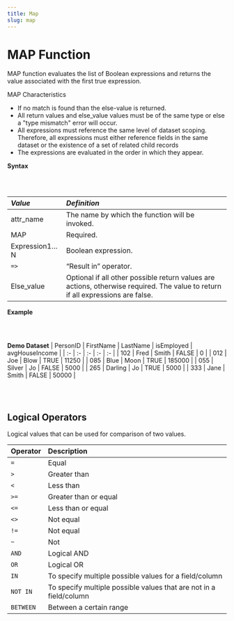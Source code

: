 ```yaml
---
title: Map
slug: map
---
```


# MAP Function

MAP function evaluates the list of Boolean expressions and returns the value associated with the first true expression.

MAP Characteristics

- If no match is found than the else-value is returned.
- All return values and else_value values must be of the same type or else a "type mismatch" error will occur.
- All expressions must reference the same level of dataset scoping. Therefore, all expressions must either reference fields in the same dataset or the existence of a set of related child records
- The expressions are evaluated in the order in which they appear.

**Syntax**
<pre>
    <EclCode
    code="attr_name := MAP(expression1 => value1,
                    expression2 => value2,
                    ...
                    ...
                    expressionN => valueN
                    [,else_value]
                    )">
    </EclCode>
</pre>

| _Value_ | _Definition_ |
| :- | :- |
| attr_name | The name by which the function will be invoked. |
| MAP | Required. |
| Expression1…N | Boolean expression. |
| `=>` | “Result in” operator. |
| Else_value | Optional if all other possible return values are actions, otherwise required. The value to return if all expressions are false. |

**Example**
<pre>
    <EclCode code="
    /*
    MAP Example:
    */

    Value := 120;

    Assessment := MAP(Value BETWEEN  0   AND 50   => 'Under Estimated',
                    Value BETWEEN  51  AND 100  => 'About Right',
                    Value BETWEEN  101 AND 150  => 'Still Acceptable',
                    Value BETWEEN  151 AND 200  => 'Too High',
                    'Rejected');

    OUTPUT(Assessment, NAMED('Assessment'));">
    </EclCode>
</pre>

**Demo Dataset**
| PersonID | FirstName | LastName | isEmployed | avgHouseIncome |
| :- | :- | :- | :- | :- |
| 102 | Fred | Smith | FALSE | 0 |
| 012 | Joe | Blow | TRUE | 11250 |
| 085 | Blue | Moon | TRUE | 185000 |
| 055 | Silver | Jo | FALSE | 5000 |
| 265 | Darling | Jo | TRUE | 5000 |
| 333 | Jane | Smith | FALSE | 50000 |

<pre>
    <EclCode
    id="MapExp_2"
    code="/*
    MAP Example:
    Using logical operations
    */


    Value  := 100;
    Flag   := False;
    Letter := 'A';

    Assessment := MAP(Value BETWEEN  0   AND 50    OR  Flag  => 'Under Estimated',
                    Value BETWEEN  51  AND 100  AND ~Flag => 'About Right',
                    Value BETWEEN  101 AND 150 AND ~Flag AND Letter = 'A' => 'Still Acceptable',
                    Value BETWEEN  151 AND 200 => 'Too High',
                    'Rejected');

    OUTPUT(Assessment, NAMED('Assessment'));">
    </EclCode>
</pre>

## Logical Operators

Logical values that can be used for comparison of two values.

| Operator  | Description |
| :- | :- |
| `=` | Equal |
| `>` | Greater than |
| `<` | Less than |
| `>=` | Greater than or equal |
| `<=` | Less than or equal |
| `<>` | Not equal |
| `!=` | Not equal |
| `~` | Not |
| `AND` | Logical AND |
| `OR` | Logical OR |
| `IN` | To specify multiple possible values for a field/column |
| `NOT IN` | To specify multiple possible values that are not in a field/column |
| `BETWEEN` | Between a certain range |
